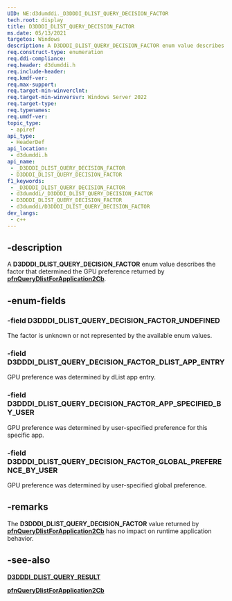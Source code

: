 ```yaml
---
UID: NE:d3dumddi._D3DDDI_DLIST_QUERY_DECISION_FACTOR
tech.root: display
title: D3DDDI_DLIST_QUERY_DECISION_FACTOR
ms.date: 05/13/2021
targetos: Windows
description: A D3DDDI_DLIST_QUERY_DECISION_FACTOR enum value describes the factor that determined the GPU preference returned by pfnQueryDlistForApplication2Cb.
req.construct-type: enumeration
req.ddi-compliance: 
req.header: d3dumddi.h
req.include-header: 
req.kmdf-ver: 
req.max-support: 
req.target-min-winverclnt: 
req.target-min-winversvr: Windows Server 2022
req.target-type: 
req.typenames: 
req.umdf-ver: 
topic_type:
 - apiref
api_type:
 - HeaderDef
api_location:
 - d3dumddi.h
api_name:
 - _D3DDDI_DLIST_QUERY_DECISION_FACTOR
 - D3DDDI_DLIST_QUERY_DECISION_FACTOR
f1_keywords:
 - _D3DDDI_DLIST_QUERY_DECISION_FACTOR
 - d3dumddi/_D3DDDI_DLIST_QUERY_DECISION_FACTOR
 - D3DDDI_DLIST_QUERY_DECISION_FACTOR
 - d3dumddi/D3DDDI_DLIST_QUERY_DECISION_FACTOR
dev_langs:
 - c++
---
```


## -description

A **D3DDDI_DLIST_QUERY_DECISION_FACTOR** enum value describes the factor that determined the GPU preference returned by [**pfnQueryDlistForApplication2Cb**](nc-d3dumddi-pfnd3dddi_querydlistforapplication2.md).

## -enum-fields

### -field D3DDDI_DLIST_QUERY_DECISION_FACTOR_UNDEFINED

The factor is unknown or not represented by the available enum values.

### -field D3DDDI_DLIST_QUERY_DECISION_FACTOR_DLIST_APP_ENTRY

GPU preference was determined by dList app entry.

### -field D3DDDI_DLIST_QUERY_DECISION_FACTOR_APP_SPECIFIED_BY_USER

GPU preference was determined by user-specified preference for this specific app.

### -field D3DDDI_DLIST_QUERY_DECISION_FACTOR_GLOBAL_PREFERENCE_BY_USER

GPU preference was determined by user-specified global preference.

## -remarks

The **D3DDDI_DLIST_QUERY_DECISION_FACTOR** value returned by [**pfnQueryDlistForApplication2Cb**](nc-d3dumddi-pfnd3dddi_querydlistforapplication2.md) has no impact on runtime application behavior.

## -see-also

[**D3DDDI_DLIST_QUERY_RESULT**](ne-d3dumddi-d3dddi_dlist_query_result.md)

[**pfnQueryDlistForApplication2Cb**](nc-d3dumddi-pfnd3dddi_querydlistforapplication2.md)
